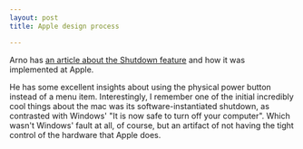 ```yaml
---
layout: post
title: Apple design process

---
```

Arno has [an article about the Shutdown feature](http://arno.org/blog/2006/11/design-of-mac-os-x-shutdown-feature.html) and how it was implemented at Apple.  
  
He has some excellent insights about using the physical power button instead of a menu item. Interestingly, I remember one of the initial incredibly cool things about the mac was its software-instantiated shutdown, as contrasted with Windows' "It is now safe to turn off your computer". Which wasn't Windows' fault at all, of course, but an artifact of not having the tight control of the hardware that Apple does.
